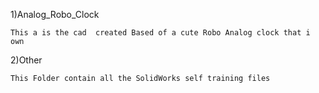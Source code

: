 
1)Analog_Robo_Clock

    This a is the cad  created Based of a cute Robo Analog clock that i own 
2)Other

    This Folder contain all the SolidWorks self training files 
